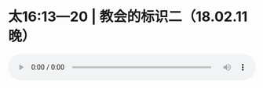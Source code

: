# 太16:13—20 | 教会的标识二（18.02.11晚）

<audio style="width: 100%;" preload="false" controls controlslist="nodownload"><source src="//file.simai.life/audio/mp3/old/21888.mp3" type="audio/mpeg">Your browser does not support the audio element.</audio>


